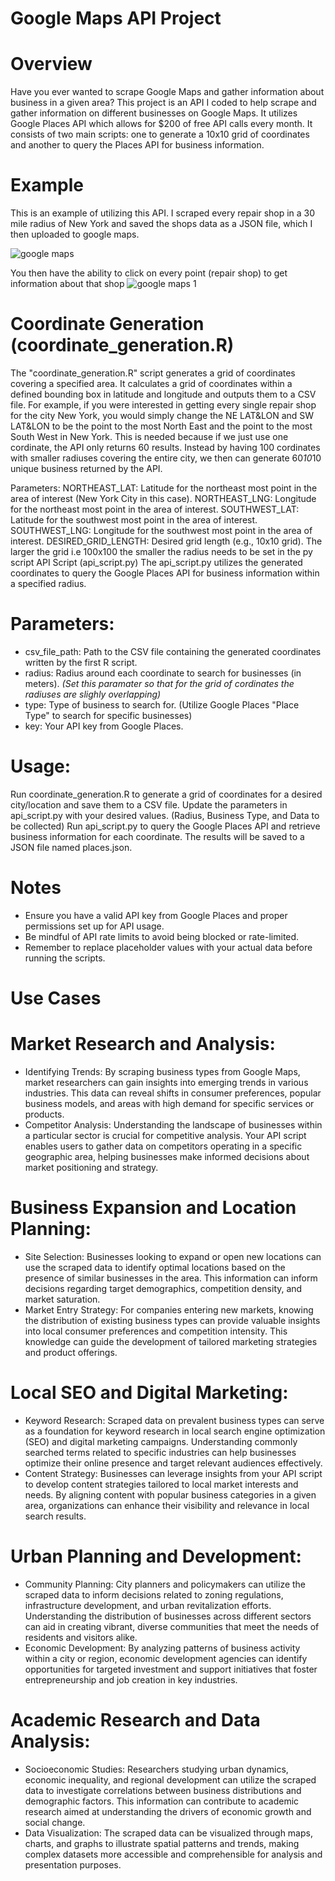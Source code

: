# Google Maps API Project
# Overview
Have you ever wanted to scrape Google Maps and gather information about business in a given area? This project is an API I coded to help scrape and gather information on different businesses on Google Maps. It utilizes Google Places API which allows for $200 of free API calls every month. It consists of two main scripts: one to generate a 10x10 grid of coordinates and another to query the Places API for business information.

# Example
This is an example of utilizing this API. I scraped every repair shop in a 30 mile radius of New York and saved the shops data as a JSON file, which I then uploaded to google maps. 

![google maps](https://github.com/tylernoga/Google-Maps-API/assets/114703388/87a620ff-dde0-4287-90a2-1bc0763777ef)

You then have the ability to click on every point (repair shop) to get information about that shop
![google maps 1](https://github.com/tylernoga/Google-Maps-API/assets/114703388/30f2036c-fd9e-462c-a7db-ff94dcebf157)

# Coordinate Generation (coordinate_generation.R)
The "coordinate_generation.R" script generates a grid of coordinates covering a specified area. It calculates a grid of coordinates within a defined bounding box in latitude and longitude and outputs them to a CSV file. For example, if you were interested in getting every single repair shop for the city New York, you would simply change the NE LAT&LON and SW LAT&LON to be the point to the most North East and the point to the most South West in New York. This is needed because if we just use one cordinate, the API only returns 60 results. Instead by having 100 cordinates with smaller radiuses covering the entire city, we then can generate 60*10*10 unique business returned by the API.

Parameters:
NORTHEAST_LAT: Latitude for the northeast most point in the area of interest (New York City in this case).
NORTHEAST_LNG: Longitude for the northeast most point in the area of interest.
SOUTHWEST_LAT: Latitude for the southwest most point in the area of interest.
SOUTHWEST_LNG: Longitude for the southwest most point in the area of interest.
DESIRED_GRID_LENGTH: Desired grid length (e.g., 10x10 grid). The larger the grid i.e 100x100 the smaller the radius needs to be set in the py script
API Script (api_script.py)
The api_script.py utilizes the generated coordinates to query the Google Places API for business information within a specified radius.

# Parameters:
- csv_file_path: Path to the CSV file containing the generated coordinates written by the first R script.
- radius: Radius around each coordinate to search for businesses (in meters). *(Set this paramater so that for the grid of cordinates the radiuses are slighly overlapping)*
- type: Type of business to search for. (Utilize Google Places "Place Type" to search for specific businesses)
- key: Your API key from Google Places. 

# Usage:
Run coordinate_generation.R to generate a grid of coordinates for a desired city/location and save them to a CSV file.
Update the parameters in api_script.py with your desired values. (Radius, Business Type, and Data to be collected)
Run api_script.py to query the Google Places API and retrieve business information for each coordinate.
The results will be saved to a JSON file named places.json.

# Notes
- Ensure you have a valid API key from Google Places and proper permissions set up for API usage.
- Be mindful of API rate limits to avoid being blocked or rate-limited.
- Remember to replace placeholder values with your actual data before running the scripts.

# Use Cases

# Market Research and Analysis:
- Identifying Trends: By scraping business types from Google Maps, market researchers can gain insights into emerging trends in various industries. This data can reveal shifts in consumer preferences, popular business models, and areas with high demand for specific services or products.
- Competitor Analysis: Understanding the landscape of businesses within a particular sector is crucial for competitive analysis. Your API script enables users to gather data on competitors operating in a specific geographic area, helping businesses make informed decisions about market positioning and strategy.
# Business Expansion and Location Planning:
- Site Selection: Businesses looking to expand or open new locations can use the scraped data to identify optimal locations based on the presence of similar businesses in the area. This information can inform decisions regarding target demographics, competition density, and market saturation.
- Market Entry Strategy: For companies entering new markets, knowing the distribution of existing business types can provide valuable insights into local consumer preferences and competition intensity. This knowledge can guide the development of tailored marketing strategies and product offerings.
# Local SEO and Digital Marketing:
- Keyword Research: Scraped data on prevalent business types can serve as a foundation for keyword research in local search engine optimization (SEO) and digital marketing campaigns. Understanding commonly searched terms related to specific industries can help businesses optimize their online presence and target relevant audiences effectively.
- Content Strategy: Businesses can leverage insights from your API script to develop content strategies tailored to local market interests and needs. By aligning content with popular business categories in a given area, organizations can enhance their visibility and relevance in local search results.
# Urban Planning and Development:
- Community Planning: City planners and policymakers can utilize the scraped data to inform decisions related to zoning regulations, infrastructure development, and urban revitalization efforts. Understanding the distribution of businesses across different sectors can aid in creating vibrant, diverse communities that meet the needs of residents and visitors alike.
- Economic Development: By analyzing patterns of business activity within a city or region, economic development agencies can identify opportunities for targeted investment and support initiatives that foster entrepreneurship and job creation in key industries.
# Academic Research and Data Analysis:
- Socioeconomic Studies: Researchers studying urban dynamics, economic inequality, and regional development can utilize the scraped data to investigate correlations between business distributions and demographic factors. This information can contribute to academic research aimed at understanding the drivers of economic growth and social change.
- Data Visualization: The scraped data can be visualized through maps, charts, and graphs to illustrate spatial patterns and trends, making complex datasets more accessible and comprehensible for analysis and presentation purposes.
